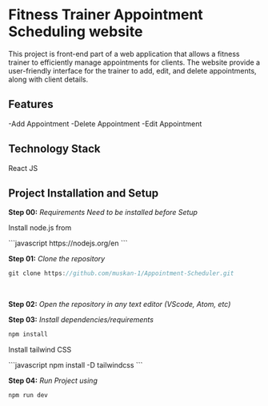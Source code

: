# Fitness Trainer Appointment Scheduling website

<p>This project is front-end part of a web application that allows a fitness trainer to efficiently manage appointments for clients. The website provide a user-friendly interface for the trainer to add, edit, and delete appointments, along with client details.</p>

## Features
-Add Appointment
-Delete Appointment
-Edit Appointment

## Technology Stack
<p> React JS </p>

## Project Installation and Setup
**Step 00:** _Requirements Need to be installed before Setup_
<p>Install node.js from</p>
```javascript
https://nodejs.org/en
```
<br/>

**Step 01:** _Clone the repository_
```javascript
git clone https://github.com/muskan-1/Appointment-Scheduler.git
```
<br/>

**Step 02:** _Open the repository in any text editor (VScode, Atom, etc)_
<br/>

**Step 03:** _Install dependencies/requirements_
```javascript
npm install
```
<p>Install tailwind CSS</p>
```javascript
npm install -D tailwindcss
```
<br/>

**Step 04:** _Run Project using_
```javascipt
npm run dev
```
